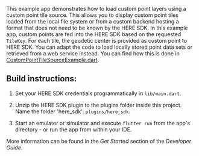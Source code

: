 This example app demonstrates how to load custom point layers using a custom point tile source. This allows you to display custom point tiles loaded from the local file system or from a custom backend hosting a format that does not need to be known by the HERE SDK. In this example app, custom points are fed into the HERE SDK based on the requested `TileKey`. For each tile, the geodetic center is provided as custom point to HERE SDK. You can adapt the code to load locally stored point data sets or retrieved from a web service instead. You can find how this is done in [CustomPointTileSourceExample.dart](lib/CustomPointTileSourceExample.dart).

Build instructions:
-------------------

1) Set your HERE SDK credentials programmatically in `lib/main.dart`.

2) Unzip the HERE SDK plugin to the plugins folder inside this project. Name the folder 'here_sdk': `plugins/here_sdk`.

3) Start an emulator or simulator and execute `flutter run` from the app's directory - or run the app from within your IDE.

More information can be found in the _Get Started_ section of the _Developer Guide_.
